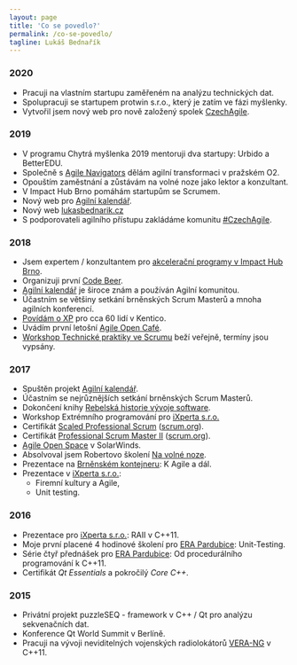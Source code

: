 ```yaml
---
layout: page
title: 'Co se povedlo?'
permalink: /co-se-povedlo/
tagline: Lukáš Bednařík
---
```


### 2020

- Pracuji na vlastním startupu zaměřeném na analýzu technických dat.
- Spolupracuji se startupem protwin s.r.o., který je zatím ve fázi myšlenky.
- Vytvořil jsem nový web pro nově založený spolek [CzechAgile](https://czechagile.cz).

### 2019

- V programu Chytrá myšlenka 2019 mentoruji dva startupy: Urbido a BetterEDU.
- Společně s [Agile Navigators](https://agilenavigators.com/) dělám agilní transformaci v pražském O2.
- Opouštím zaměstnání a zůstávám na volné noze jako lektor a konzultant.
- V Impact Hub Brno pomáhám startupům se Scrumem.
- Nový web pro [Agilní kalendář](https://agilnikalendar.cz).
- Nový web [lukasbednarik.cz](https://lukasbednarik.cz)
- S podporovateli agilního přístupu zakládáme komunitu [#CzechAgile](https://czechagile.cz).

### 2018

- Jsem expertem / konzultantem pro [akcelerační programy v Impact Hub Brno](https://www.hubbrno.cz/akcelerace/mentoring/).
- Organizuji první [Code Beer](https://codingdojobrno.cz).
- [Agilní kalendář](https://agilnikalendar.cz) je široce znám a používán Agilní komunitou.
- Účastním se většiny setkání brněnských Scrum Masterů a mnoha agilních konferencí.
- [Povídám o XP](https://www.facebook.com/events/373745716426679/) pro cca 60 lidí v Kentico.
- Uvádím první letošní [Agile Open Café](https://agilniasociace.cz/info/agile-open-cafe-brno-v-roce-2018/).
- [Workshop Technické praktiky ve Scrumu](/workshop-technicke-praktiky-ve-scrumu/) beží veřejně, termíny jsou vypsány.

### 2017

- Spuštěn projekt [Agilní kalendář](https://agilnikalendar.cz).
- Účastním se nejrůznějších setkání brněnských Scrum Masterů.
- Dokončení knihy [Rebelská historie vývoje software](/knihy/).
- Workshop Extrémního programování pro [iXperta s.r.o.](http://www.ixperta.com/)
- Certifikát [Scaled Professional Scrum](https://www.scrum.org/certification-list) ([scrum.org](https://www.scrum.org)).
- Certifikát [Professional Scrum Master II](https://www.scrum.org/certification-list) ([scrum.org](https://www.scrum.org)).
- [Agile Open Space](https://www.agileopenspace.cz/) v SolarWinds.
- Absolvoval jsem Robertovo školení [Na volné noze](https://navolnenoze.cz/).
- Prezentace na [Brněnském kontejneru](https://www.facebook.com/events/302801320118015/): K Agile a dál.
- Prezentace v [iXperta s.r.o.](http://www.ixperta.com/):
  - Firemní kultury a Agile,
  - Unit testing.

### 2016

- Prezentace pro [iXperta s.r.o.](http://www.ixperta.com/): RAII v C++11.
- Moje první placené 4 hodinové školení pro [ERA Pardubice](https://www.era.aero/): Unit-Testing.
- Série čtyř přednášek pro [ERA Pardubice](https://www.era.aero/): Od procedurálního programování k C++11.
- Certifikát *Qt Essentials* a pokročilý *Core C++*.

### 2015

- Privátní projekt puzzleSEQ - framework v C++ / Qt pro analýzu sekvenačních dat.
- Konference Qt World Summit v Berlíně.
- Pracuji na vývoji neviditelných vojenských radiolokátorů [VERA-NG](https://cs.wikipedia.org/wiki/Pasivn%C3%AD_radiolok%C3%A1tor_V%C4%9Bra) v C++11.
